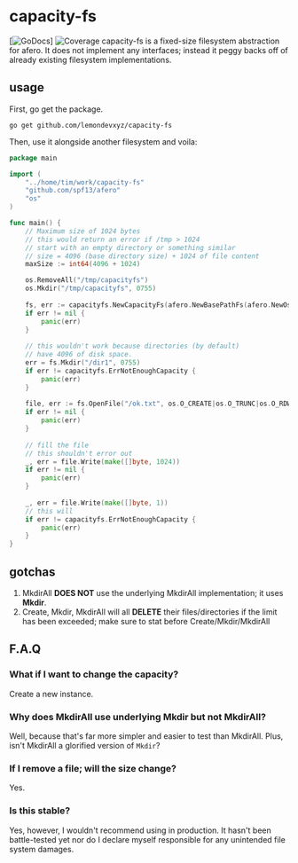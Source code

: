# capacity-fs 
[![GoDocs](https://godocs.io/github.com/lemondevxyz/capacityfs?status.svg)]
![Coverage](https://img.shields.io/badge/Coverage-100.0%25-brightgreen)
capacity-fs is a fixed-size filesystem abstraction for afero. It does not implement any interfaces; instead it peggy backs off of already existing filesystem implementations.

## usage
First, go get the package.
```shell
go get github.com/lemondevxyz/capacity-fs
```

Then, use it alongside another filesystem and voila:
```go
package main

import (
    "../home/tim/work/capacity-fs"
    "github.com/spf13/afero"
    "os"
)

func main() {
    // Maximum size of 1024 bytes
    // this would return an error if /tmp > 1024
    // start with an empty directory or something similar
    // size = 4096 (base directory size) + 1024 of file content
    maxSize := int64(4096 + 1024)

    os.RemoveAll("/tmp/capacityfs")
    os.Mkdir("/tmp/capacityfs", 0755)
    
    fs, err := capacityfs.NewCapacityFs(afero.NewBasePathFs(afero.NewOsFs(), "/tmp/capacityfs"), maxSize)
    if err != nil {
        panic(err)
    }
    
    // this wouldn't work because directories (by default)
    // have 4096 of disk space.
    err = fs.Mkdir("/dir1", 0755)
    if err != capacityfs.ErrNotEnoughCapacity {
        panic(err)
    }
    
    file, err := fs.OpenFile("/ok.txt", os.O_CREATE|os.O_TRUNC|os.O_RDWR, 0755)
    if err != nil {
        panic(err)
    }
    
    // fill the file
    // this shouldn't error out
    _, err = file.Write(make([]byte, 1024))
    if err != nil {
        panic(err)
    }
    
    _, err = file.Write(make([]byte, 1))
    // this will
    if err != capacityfs.ErrNotEnoughCapacity {
        panic(err)
    }
}
```

## gotchas
1. MkdirAll **DOES NOT** use the underlying MkdirAll implementation; it uses **Mkdir**.
2. Create, Mkdir, MkdirAll will all **DELETE** their files/directories if the limit has been exceeded; make sure to stat before Create/Mkdir/MkdirAll

## F.A.Q
### What if I want to change the capacity?
Create a new instance.
### Why does MkdirAll use underlying Mkdir but not MkdirAll?
Well, because that's far more simpler and easier to test than MkdirAll. Plus, isn't MkdirAll a glorified version of `Mkdir`?
### If I remove a file; will the size change?
Yes.
### Is this stable?
Yes, however, I wouldn't recommend using in production. It hasn't been battle-tested yet nor do I declare myself responsible for any unintended file system damages.
